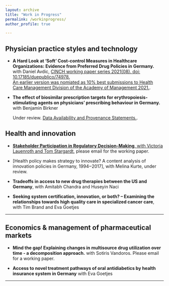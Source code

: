```yaml
---
layout: archive
title: "Work in Progress"
permalink: /workinprogress/
author_profile: true

---
```


## Physician practice styles and technology

- **A Hard Look at ‘Soft’ Cost‐control Measures in Healthcare Organizations: Evidence from Preferred Drug Policies in Germany.** with Daniel Avdic, [CINCH working paper series 2021(08). doi: 10.17185/duepublico/74978.](https://duepublico2.uni-due.dereceive/duepublico_mods_00074978)  
  [An earlier version was nomiated as 10% best submissions to Health Care Management Division of the Academy of Management 2021.](https://journals.aom.org/doi/10.5465/AMBPP.2021.226).


- **The effect of biosimilar prescription targets for erythropoiesis-stimulating agents on physicians’ prescribing behaviour in Germany.** with Benjamin Birkner

  Under review. [Data Availability and Provenance Statements.](https://osf.io/dn9uy/?view_only=f346d8dcc80e4dc1b18b22094c0c8278).


## Health and innovation

- [**Stakeholder Participation in Regulatory Decision-Making**, with Victoria Lauenroth and Tom Stargardt](https://journals.aom.org/doi/10.5465/AMBPP.2018.11748abstract), please email for the working paper.

- [Health policy makes strategy to innovate? A content analysis of innovation policies in Germany, 1994‒2017], with Melina Kurte, under review.  

- **Tradeoffs in access to new drug therapies between the US and Germany**, with Amitabh Chandra and Huseyin Naci

- **Seeking system certification, innovation, or both? – Examining the relationships towards high quality care in specialized cancer care**, with Tim Brand and Eva Goetjes


- - -


## Economics & management of pharmaceutical markets


- **Mind the gap! Explaining changes in multisource drug utilization over time - a decomposition approach.** with Sotiris Vandoros. Please email for a working paper.

- **Access to novel treatment pathways of oral antidiabetics by health insurance system in Germany** with Eva Goetjes

- - -



